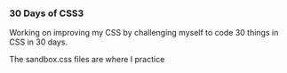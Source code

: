 ### 30 Days of CSS3 

Working on improving my CSS by challenging myself to code 30 things in CSS in 30 days.

The sandbox.css files are where I practice 
